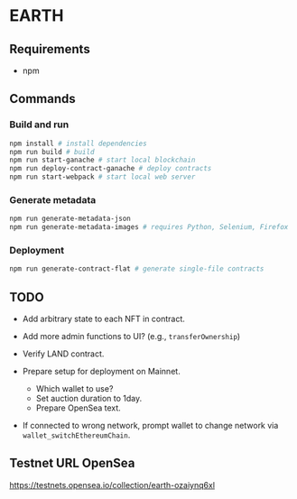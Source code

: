 # EARTH

## Requirements

- npm

## Commands

### Build and run
```bash
npm install # install dependencies
npm run build # build
npm run start-ganache # start local blockchain
npm run deploy-contract-ganache # deploy contracts
npm run start-webpack # start local web server
```

### Generate metadata
```bash
npm run generate-metadata-json
npm run generate-metadata-images # requires Python, Selenium, Firefox
```

### Deployment
```bash
npm run generate-contract-flat # generate single-file contracts
```

## TODO

- Add arbitrary state to each NFT in contract.
- Add more admin functions to UI? (e.g., `transferOwnership`)
- Verify LAND contract.
- Prepare setup for deployment on Mainnet.
    - Which wallet to use?
    - Set auction duration to 1day.
    - Prepare OpenSea text.

- If connected to wrong network, prompt wallet to change network via `wallet_switchEthereumChain`.

## Testnet URL OpenSea

https://testnets.opensea.io/collection/earth-ozaiynq6xl
